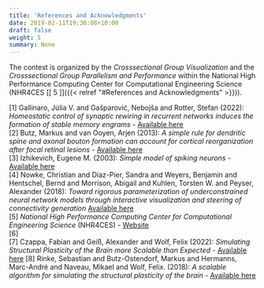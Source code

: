 ```yaml
---
title: 'References and Acknowledgments'
date: 2019-02-11T19:30:08+10:00
draft: false
weight: 5
summary: None
---
```


The contest is organized by the *Crosssectional Group Visualization* and the *Crosssectional Group Parallelism and Performance* within the National High Performance Computing Center for Computational Engineering Science (NHR4CES [\[ 5 \]]({{< relref "#References and Acknowledgments" >}})).

[1] Gallinaro, Júlia V. and Gašparović, Nebojša and Rotter, Stefan (2022): *Homeostatic control of synaptic rewiring in recurrent networks induces the formation of stable memory engrams* - [Available here](http://dx.doi.org/10.1371/journal.pcbi.1009836)  
[2] Butz, Markus and van Ooyen, Arjen (2013): *A simple rule for dendritic spine and axonal bouton formation can account for cortical reorganization after focal retinal lesions* - [Available here](https://journals.plos.org/ploscompbiol/article/file?id=10.1371/journal.pcbi.1003259&type=printable)  
[3] Izhikevich, Eugene M. (2003): *Simple model of spiking neurons* - [Available here](https://www.izhikevich.org/publications/spikes.pdf)  
[4] Nowke, Christian and Diaz-Pier, Sandra and Weyers, Benjamin and Hentschel, Bernd and Morrison, Abigail and Kuhlen, Torsten W. and Peyser, Alexander (2018): *Toward rigorous parameterization of underconstrained neural network models through interactive visualization and steering of connectivity generation* [Available here](https://www.frontiersin.org/articles/10.3389/fninf.2018.00032/full)  
[5] *National High Performance Computing Center for Computational Engineering Science* (NHR4CES) - [Website](https://www.nhr4ces.de/)  
[6]   
[7] Czappa, Fabian and Geiß, Alexander and Wolf, Felix (2022): *Simulating Structural Plasticity of the Brain more Scalable than Expected* - [Available here](https://arxiv.org/pdf/2210.05267.pdf)
[8] Rinke, Sebastian and Butz-Ostendorf, Markus and Hermanns, Marc-André and Naveau, Mikael and Wolf, Felix. (2018): *A scalable algorithm for simulating the structural plasticity of the brain* - [Available here](https://www.sciencedirect.com/science/article/abs/pii/S0743731517303313)
